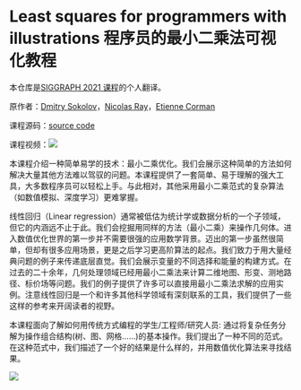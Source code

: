 # Least squares for programmers with illustrations 程序员的最小二乘法可视化教程

本仓库是[SIGGRAPH 2021 课程](https://github.com/ssloy/least-squares-course)的个人翻译。

原作者：[Dmitry Sokolov](https://members.loria.fr/DSokolov/)，[Nicolas Ray](https://members.loria.fr/NRay/)，[Etienne Corman](https://members.loria.fr/ECorman/)

课程源码：[source code](https://github.com/ssloy/least-squares-course/tree/master/src)

课程视频：[![](https://raw.githubusercontent.com/ssloy/least-squares-course/master/presentation/screenshot.jpg)](https://youtu.be/ZDh3v8OAEIA)


本课程介绍一种简单易学的技术：最小二乘优化。我们会展示这种简单的方法如何解决大量其他方法难以驾驭的问题。本课程提供了一套简单、易于理解的强大工具，大多数程序员可以轻松上手。与此相对，其他采用最小二乘范式的复杂算法（如数值模拟、深度学习）更难掌握。

线性回归（Linear regression）通常被低估为统计学或数据分析的一个子领域，但它的内涵远不止于此。我们会挖掘用同样的方法（最小二乘）来操作几何体。进入数值优化世界的第一步并不需要很强的应用数学背景。迈出的第一步虽然很简单，但却有很多应用场景，更是之后学习更高阶算法的起点。我们致力于用大量经典问题的例子来传递底层直觉。我们会展示变量的不同选择和能量的构建方式。在过去的二十余年，几何处理领域已经用最小二乘法来计算二维地图、形变、测地路径、标价场等问题。我们的例子提供了许多可以直接用最小二乘法求解的应用实例。注意线性回归是一个和许多其他科学领域有深刻联系的工具，我们提供了一些这样的参考来开阔读者的视野。

本课程面向了解如何用传统方式编程的学生/工程师/研究人员: 通过将复杂任务分解为操作组合结构(树、图、网格……)的基本操作。我们提出了一种不同的范式。在这种范式中，我们描述了一个好的结果是什么样的，并用数值优化算法来寻找结果。

![](https://raw.githubusercontent.com/ssloy/least-squares-course/master/manuscript/img/caricature.jpg)

